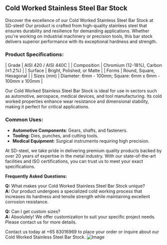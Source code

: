 ## Cold Worked Stainless Steel Bar Stock

Discover the excellence of our Cold Worked Stainless Steel Bar Stock at SD-steel! Our product is crafted from high-quality stainless steel that ensures durability and resilience for demanding applications. Whether you're working on industrial machinery or precision tools, this bar stock delivers superior performance with its exceptional hardness and strength.

### Product Specifications:
| Grade        | AISI 420 / AISI 440C |
| Composition  | Chromium (12-18%), Carbon (≤1.2%) |
| Surface      | Bright, Polished, or Matte |
| Forms        | Round, Square, Hexagonal |
| Sizes (mm)   | Diameter: 6mm - 100mm; Square: 6mm x 6mm - 100mm x 100mm |

Our Cold Worked Stainless Steel Bar Stock is ideal for use in sectors such as automotive, aerospace, medical devices, and tool manufacturing. Its cold worked properties enhance wear resistance and dimensional stability, making it perfect for critical applications.

### Common Uses:
- **Automotive Components**: Gears, shafts, and fasteners.
- **Tooling**: Dies, punches, and cutting tools.
- **Medical Equipment**: Surgical instruments requiring high precision.
  
At SD-steel, we take pride in delivering premium quality products backed by over 20 years of expertise in the metal industry. With our state-of-the-art facilities and ISO certifications, you can trust us to meet your exact specifications.

**Frequently Asked Questions:**

**Q:** What makes your Cold Worked Stainless Steel Bar Stock unique?  
**A:** Our product undergoes a specialized cold working process that increases its hardness and tensile strength while maintaining excellent corrosion resistance.

**Q:** Can I get custom sizes?  
**A:** Absolutely! We offer customization to suit your specific project needs. Please contact us for more details.

Contact us today at +65 83016969 to place your order or inquire about our Cold Worked Stainless Steel Bar Stock. ![Image](https://github.com/user-attachments/assets/2567258e-e124-4816-932d-1809bd27ef0b)